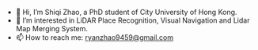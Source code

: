 - 👋 Hi, I’m Shiqi Zhao, a PhD student of City University of Hong Kong.
- 👀 I’m interested in LiDAR Place Recognition, Visual Navigation and Lidar Map Merging System.
- 📫 How to reach me: ryanzhao9459@gmail.com

<!---
ryanzhao9459/ryanzhao9459 is a ✨ special ✨ repository because its `README.md` (this file) appears on your GitHub profile.
You can click the Preview link to take a look at your changes.
--->
